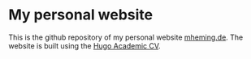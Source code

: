 # My personal website

This is the github repository of my personal website [mheming.de](https://mihem.github.io).
The website is built using the [Hugo Academic CV](https://github.com/HugoBlox/theme-academic-cv).
